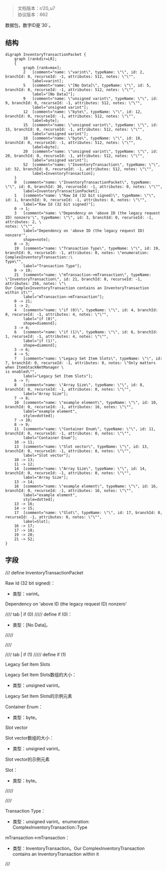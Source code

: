 # <!-- md:samp InventoryTransactionPacket -->

> 文档版本：r/20_u7<br/>协议版本：662

<!-- md:samp InventoryTransactionPacket -->数据包，数字ID是`30`。

## 结构

```viz
digraph InventoryTransactionPacket {
	graph [rankdir=LR];
	{
		graph [rank=max];
		2	[comment="name: \"varint\", typeName: \"\", id: 2, branchId: 0, recurseId: -1, attributes: 512, notes: \"\"",
			label=varint];
		5	[comment="name: \"[No Data]\", typeName: \"\", id: 5, branchId: 0, recurseId: -1, attributes: 512, notes: \"\"",
			label="[No Data]"];
		9	[comment="name: \"unsigned varint\", typeName: \"\", id: 9, branchId: 0, recurseId: -1, attributes: 512, notes: \"\"",
			label="unsigned varint"];
		12	[comment="name: \"byte\", typeName: \"\", id: 12, branchId: 0, recurseId: -1, attributes: 512, notes: \"\"",
			label=byte];
		15	[comment="name: \"unsigned varint\", typeName: \"\", id: 15, branchId: 0, recurseId: -1, attributes: 512, notes: \"\"",
			label="unsigned varint"];
		18	[comment="name: \"byte\", typeName: \"\", id: 18, branchId: 0, recurseId: -1, attributes: 512, notes: \"\"",
			label=byte];
		20	[comment="name: \"unsigned varint\", typeName: \"\", id: 20, branchId: 0, recurseId: -1, attributes: 512, notes: \"\"",
			label="unsigned varint"];
		52	[comment="name: \"InventoryTransaction\", typeName: \"\", id: 52, branchId: 0, recurseId: -1, attributes: 512, notes: \"\"",
			label=InventoryTransaction];
	}
	0	[comment="name: \"InventoryTransactionPacket\", typeName: \"\", id: 0, branchId: 30, recurseId: -1, attributes: 0, notes: \"\"",
		label=InventoryTransactionPacket];
	1	[comment="name: \"Raw Id (32 bit signed)\", typeName: \"\", id: 1, branchId: 0, recurseId: -1, attributes: 0, notes: \"\"",
		label="Raw Id (32 bit signed)"];
	0 -> 1;
	3	[comment="name: \"Dependency on 'above ID (the legacy request ID) nonzero'\", typeName: \"\", id: 3, branchId: 0, recurseId: -1, attributes: 2, \
notes: \"\"",
		label="Dependency on 'above ID (the legacy request ID) nonzero'",
		shape=note];
	0 -> 3;
	19	[comment="name: \"Transaction Type\", typeName: \"\", id: 19, branchId: 0, recurseId: -1, attributes: 0, notes: \"enumeration: ComplexInventoryTransaction::\
Type\"",
		label="Transaction Type"];
	0 -> 19;
	21	[comment="name: \"mTransaction->mTransaction\", typeName: \"InventoryTransaction\", id: 21, branchId: 0, recurseId: -1, attributes: 256, notes: \"\
Our ComplexInventoryTransaction contains an InventoryTransaction within it\"",
		label="mTransaction->mTransaction"];
	0 -> 21;
	1 -> 2;
	4	[comment="name: \"if (0)\", typeName: \"\", id: 4, branchId: 0, recurseId: -1, attributes: 4, notes: \"\"",
		label="if (0)",
		shape=diamond];
	3 -> 4;
	6	[comment="name: \"if (1)\", typeName: \"\", id: 6, branchId: 1, recurseId: -1, attributes: 4, notes: \"\"",
		label="if (1)",
		shape=diamond];
	3 -> 6;
	4 -> 5;
	7	[comment="name: \"Legacy Set Item Slots\", typeName: \"\", id: 7, branchId: 0, recurseId: -1, attributes: 8, notes: \"Only matters when ItemStackNetManager \
is enabled\"",
		label="Legacy Set Item Slots"];
	6 -> 7;
	8	[comment="name: \"Array Size\", typeName: \"\", id: 8, branchId: 0, recurseId: -1, attributes: 0, notes: \"\"",
		label="Array Size"];
	7 -> 8;
	10	[comment="name: \"example element\", typeName: \"\", id: 10, branchId: 0, recurseId: -1, attributes: 16, notes: \"\"",
		label="example element",
		style=dotted];
	7 -> 10;
	8 -> 9;
	11	[comment="name: \"Container Enum\", typeName: \"\", id: 11, branchId: 0, recurseId: -1, attributes: 0, notes: \"\"",
		label="Container Enum"];
	10 -> 11;
	13	[comment="name: \"Slot vector\", typeName: \"\", id: 13, branchId: 0, recurseId: -1, attributes: 8, notes: \"\"",
		label="Slot vector"];
	10 -> 13;
	11 -> 12;
	14	[comment="name: \"Array Size\", typeName: \"\", id: 14, branchId: 0, recurseId: -1, attributes: 0, notes: \"\"",
		label="Array Size"];
	13 -> 14;
	16	[comment="name: \"example element\", typeName: \"\", id: 16, branchId: 0, recurseId: -1, attributes: 16, notes: \"\"",
		label="example element",
		style=dotted];
	13 -> 16;
	14 -> 15;
	17	[comment="name: \"Slot\", typeName: \"\", id: 17, branchId: 0, recurseId: -1, attributes: 0, notes: \"\"",
		label=Slot];
	16 -> 17;
	17 -> 18;
	19 -> 20;
	21 -> 52;
}

```

## 字段

/// define
InventoryTransactionPacket

Raw Id (32 bit signed)：<!-- md:samp varint -->

- 类型：varint。

Dependency on 'above ID (the legacy request ID) nonzero'

//// tab | if (0)
///// define
if (0)：<!-- md:samp [No Data] -->

- 类型：[No Data]。


/////

////

//// tab | if (1)
///// define
if (1)

Legacy Set Item Slots

Legacy Set Item Slots数组的大小：<!-- md:samp unsigned varint -->

- 类型：unsigned varint。

Legacy Set Item Slots的示例元素

Container Enum：<!-- md:samp byte -->

- 类型：byte。

Slot vector

Slot vector数组的大小：<!-- md:samp unsigned varint -->

- 类型：unsigned varint。

Slot vector的示例元素

Slot：<!-- md:samp byte -->

- 类型：byte。


/////

////


Transaction Type：<!-- md:samp unsigned varint -->

- 类型：unsigned varint。enumeration: ComplexInventoryTransaction::Type

mTransaction->mTransaction：[<!-- md:samp InventoryTransaction -->](refs/protocols/types/inventorytransaction.md)

- 类型：InventoryTransaction。Our ComplexInventoryTransaction contains an InventoryTransaction within it


///
